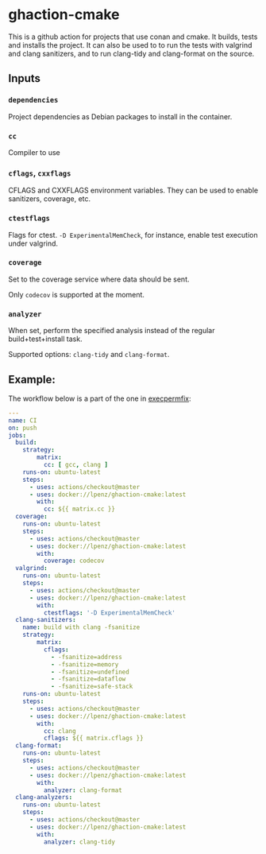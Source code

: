 # ghaction-cmake

This is a github action for projects that use conan and cmake. It builds, tests
and installs the project. It can also be used to to run the tests with
valgrind and clang sanitizers, and to run clang-tidy and clang-format
on the source.


## Inputs

### `dependencies`

Project dependencies as Debian packages to install in the container.

### `cc`

Compiler to use

### `cflags`, `cxxflags`

CFLAGS and CXXFLAGS environment variables. They can be used to enable
sanitizers, coverage, etc.

### `ctestflags`

Flags for ctest. `-D ExperimentalMemCheck`, for instance, enable test
execution under valgrind.

### `coverage`

Set to the coverage service where data should be sent.

Only `codecov` is supported at the moment.

### `analyzer`

When set, perform the specified analysis instead of the regular build+test+install task.

Supported options: `clang-tidy` and `clang-format`.


## Example:

The workflow below is a part of the one in [execpermfix](https://github.com/lpenz/execpermfix):

```yml
---
name: CI
on: push
jobs:
  build:
    strategy:
        matrix:
          cc: [ gcc, clang ]
    runs-on: ubuntu-latest
    steps:
      - uses: actions/checkout@master
      - uses: docker://lpenz/ghaction-cmake:latest
        with:
          cc: ${{ matrix.cc }}
  coverage:
    runs-on: ubuntu-latest
    steps:
      - uses: actions/checkout@master
      - uses: docker://lpenz/ghaction-cmake:latest
        with:
          coverage: codecov
  valgrind:
    runs-on: ubuntu-latest
    steps:
      - uses: actions/checkout@master
      - uses: docker://lpenz/ghaction-cmake:latest
        with:
          ctestflags: '-D ExperimentalMemCheck'
  clang-sanitizers:
    name: build with clang -fsanitize
    strategy:
        matrix:
          cflags:
            - -fsanitize=address
            - -fsanitize=memory
            - -fsanitize=undefined
            - -fsanitize=dataflow
            - -fsanitize=safe-stack
    runs-on: ubuntu-latest
    steps:
      - uses: actions/checkout@master
      - uses: docker://lpenz/ghaction-cmake:latest
        with:
          cc: clang
          cflags: ${{ matrix.cflags }}
  clang-format:
    runs-on: ubuntu-latest
    steps:
      - uses: actions/checkout@master
      - uses: docker://lpenz/ghaction-cmake:latest
        with:
          analyzer: clang-format
  clang-analyzers:
    runs-on: ubuntu-latest
    steps:
      - uses: actions/checkout@master
      - uses: docker://lpenz/ghaction-cmake:latest
        with:
          analyzer: clang-tidy
```
